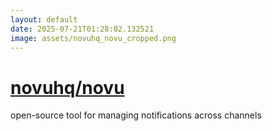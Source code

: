 ```yaml
---
layout: default
date: 2025-07-21T01:28:02.132521
image: assets/novuhq_novu_cropped.png
---
```


# [novuhq/novu](https://github.com/novuhq/novu)

open-source tool for managing notifications across channels
